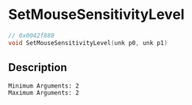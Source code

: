 # SetMouseSensitivityLevel
```c
// 0x0042f880
void SetMouseSensitivityLevel(unk p0, unk p1)
```
## Description
```
Minimum Arguments: 2
Maximum Arguments: 2
```
